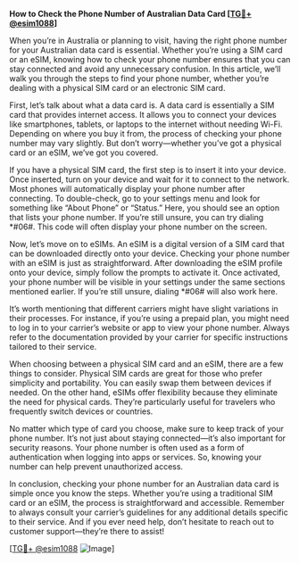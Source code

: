 **How to Check the Phone Number of Australian Data Card [[TG💪+ @esim1088](https://t.me/s/esim1088)]**

When you’re in Australia or planning to visit, having the right phone number for your Australian data card is essential. Whether you’re using a SIM card or an eSIM, knowing how to check your phone number ensures that you can stay connected and avoid any unnecessary confusion. In this article, we’ll walk you through the steps to find your phone number, whether you’re dealing with a physical SIM card or an electronic SIM card.

First, let’s talk about what a data card is. A data card is essentially a SIM card that provides internet access. It allows you to connect your devices like smartphones, tablets, or laptops to the internet without needing Wi-Fi. Depending on where you buy it from, the process of checking your phone number may vary slightly. But don’t worry—whether you’ve got a physical card or an eSIM, we’ve got you covered.

If you have a physical SIM card, the first step is to insert it into your device. Once inserted, turn on your device and wait for it to connect to the network. Most phones will automatically display your phone number after connecting. To double-check, go to your settings menu and look for something like “About Phone” or “Status.” Here, you should see an option that lists your phone number. If you’re still unsure, you can try dialing *#06#. This code will often display your phone number on the screen.

Now, let’s move on to eSIMs. An eSIM is a digital version of a SIM card that can be downloaded directly onto your device. Checking your phone number with an eSIM is just as straightforward. After downloading the eSIM profile onto your device, simply follow the prompts to activate it. Once activated, your phone number will be visible in your settings under the same sections mentioned earlier. If you’re still unsure, dialing *#06# will also work here.

It’s worth mentioning that different carriers might have slight variations in their processes. For instance, if you’re using a prepaid plan, you might need to log in to your carrier’s website or app to view your phone number. Always refer to the documentation provided by your carrier for specific instructions tailored to their service.

When choosing between a physical SIM card and an eSIM, there are a few things to consider. Physical SIM cards are great for those who prefer simplicity and portability. You can easily swap them between devices if needed. On the other hand, eSIMs offer flexibility because they eliminate the need for physical cards. They’re particularly useful for travelers who frequently switch devices or countries.

No matter which type of card you choose, make sure to keep track of your phone number. It’s not just about staying connected—it’s also important for security reasons. Your phone number is often used as a form of authentication when logging into apps or services. So, knowing your number can help prevent unauthorized access.

In conclusion, checking your phone number for an Australian data card is simple once you know the steps. Whether you’re using a traditional SIM card or an eSIM, the process is straightforward and accessible. Remember to always consult your carrier’s guidelines for any additional details specific to their service. And if you ever need help, don’t hesitate to reach out to customer support—they’re there to assist!

[[TG💪+ @esim1088](https://t.me/s/esim1088) ![Image](https://i.postimg.cc/Y0z9fWf4/image.png)]